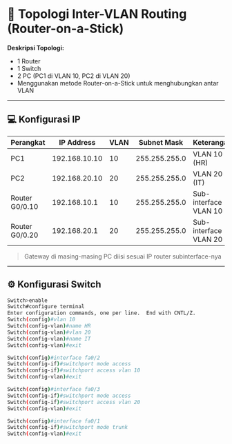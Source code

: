 # 🧷 Topologi Inter-VLAN Routing (Router-on-a-Stick)

**Deskripsi Topologi:**
- 1 Router
- 1 Switch
- 2 PC (PC1 di VLAN 10, PC2 di VLAN 20)
- Menggunakan metode Router-on-a-Stick untuk menghubungkan antar VLAN

---

## 💻 Konfigurasi IP

| Perangkat     | IP Address      | VLAN | Subnet Mask       | Keterangan           |
|---------------|------------------|------|--------------------|----------------------|
| PC1           | 192.168.10.10    | 10   | 255.255.255.0      | VLAN 10 (HR)         |
| PC2           | 192.168.20.10    | 20   | 255.255.255.0      | VLAN 20 (IT)         |
| Router G0/0.10| 192.168.10.1     | 10   | 255.255.255.0      | Sub-interface VLAN 10|
| Router G0/0.20| 192.168.20.1     | 20   | 255.255.255.0      | Sub-interface VLAN 20|

> Gateway di masing-masing PC diisi sesuai IP router subinterface-nya

---

## ⚙️ Konfigurasi Switch

```bash
Switch>enable
Switch#configure terminal
Enter configuration commands, one per line.  End with CNTL/Z.
Switch(config)#vlan 10
Switch(config-vlan)#name HR
Switch(config-vlan)#vlan 20
Switch(config-vlan)#name IT
Switch(config-vlan)#exit

Switch(config)#interface fa0/2
Switch(config-if)#switchport mode access
Switch(config-if)#switchport access vlan 10
Switch(config-vlan)#exit

Switch(config)#interface fa0/3
Switch(config-if)#switchport mode access
Switch(config-if)#switchport access vlan 20
Switch(config-vlan)#exit

Switch(config)#interface fa0/1
Switch(config-if)#switchport mode trunk
Switch(config-vlan)#exit
